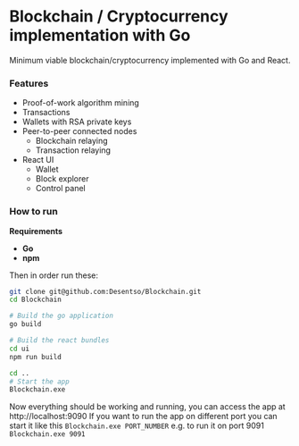 # Blockchain / Cryptocurrency implementation with Go

Minimum viable blockchain/cryptocurrency implemented with Go and React.

### Features
 - Proof-of-work algorithm mining
 - Transactions
 - Wallets with RSA private keys
 - Peer-to-peer connected nodes
   - Blockchain relaying
   - Transaction relaying
 - React UI
   - Wallet
   - Block explorer
   - Control panel


### How to run

**Requirements**
 - **Go**
 - **npm**

Then in order run these:

```bash
git clone git@github.com:Desentso/Blockchain.git
cd Blockchain

# Build the go application
go build

# Build the react bundles
cd ui
npm run build

cd ..
# Start the app
Blockchain.exe
```

Now everything should be working and running, you can access the app at http://localhost:9090
If you want to run the app on different port you can start it like this `Blockchain.exe PORT_NUMBER` e.g. to run it on port 9091 `Blockchain.exe 9091`
